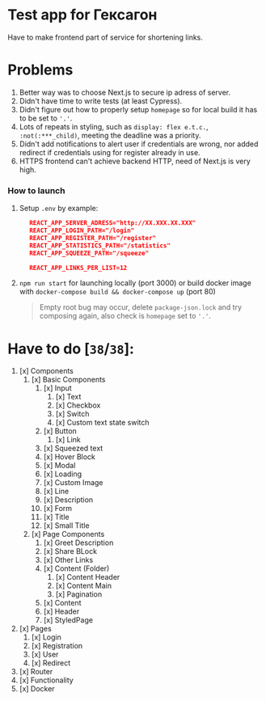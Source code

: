# Test app for Гексагон

Have to make frontend part of service for shortening links.

# Problems

1. Better way was to choose Next.js to secure ip adress of server.
2. Didn't have time to write tests (at least Cypress).
3. Didn't figure out how to properly setup `homepage` so for local build it has to be set to `'.'`.
4. Lots of repeats in styling, such as `display: flex e.t.c.`, `:not(:***_child)`, meeting the deadline was a priority.
5. Didn't add notifications to alert user if credentials are wrong, nor added redirect if credentials using for register already in use.
6. HTTPS frontend can't achieve backend HTTP, need of Next.js is very high.

### How to launch

1. Setup `.env` by example:

```json
      REACT_APP_SERVER_ADRESS="http://XX.XXX.XX.XXX"
      REACT_APP_LOGIN_PATH="/login"
      REACT_APP_REGISTER_PATH="/register"
      REACT_APP_STATISTICS_PATH="/statistics"
      REACT_APP_SQUEEZE_PATH="/squeeze"

      REACT_APP_LINKS_PER_LIST=12
```

2. `npm run start` for launching locally (port 3000) or build docker image with `docker-compose build && docker-compose up` (port 80)
   > Empty root bug may occur, delete `package-json.lock` and try composing again, also check is `homepage` set to `'.'`.

# Have to do [`38`/`38`]:

1. [x] Components
   1. [x] Basic Components
      1. [x] Input
         1. [x] Text
         2. [x] Checkbox
         3. [x] Switch
         4. [x] Custom text state switch
      2. [x] Button
         1. [x] Link
      3. [x] Squeezed text
      4. [x] Hover Block
      5. [x] Modal
      6. [x] Loading
      7. [x] Custom Image
      8. [x] Line
      9. [x] Description
      10. [x] Form
      11. [x] Title
      12. [x] Small Title
   2. [x] Page Components
      1. [x] Greet Description
      2. [x] Share BLock
      3. [x] Other Links
      4. [x] Content (Folder)
         1. [x] Content Header
         2. [x] Content Main
         3. [x] Pagination
      5. [x] Content
      6. [x] Header
      7. [x] StyledPage
2. [x] Pages
   1. [x] Login
   2. [x] Registration
   3. [x] User
   4. [x] Redirect
3. [x] Router
4. [x] Functionality
5. [x] Docker
